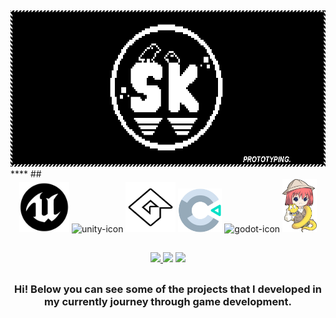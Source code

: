 ##
  <div align="center">
      <img alt="my_logo" width="580" height="250" src="gifs/banner.gif"/>
  </div>****
##
<div align= "center" style="display: inline_block">
    <img alt="unreal-icon" width="80" height="80" src="imgs/logos/unreal_5_logo.png"/>
    <img alt="unity-icon" width="80" height="80" src="https://files.rubixdev.de/logos/unity.svg"/>
    <img alt="gamemaker-icon" width="80" height="80" src="imgs/logos/gamemaker_logo.png"/>
    <img alt="construct-icon" width="70" height="70" src="imgs/logos/construct_logo.png"/>
    <img alt="godot-icon" width="80" heigtht="80" src="https://godotengine.org/assets/press/icon_color.svg"/>
    <img alt="renpy-icon" width="55" heigtht="55" src="imgs/logos/renpy_logo.png"/>
</div>

##
<div align= "center"> 
  <a href="https://sktheu.itch.io" target="_blank"><img src="https://img.shields.io/badge/Itch.io-FA5C5C?style=for-the-badge&logo=itchdotio&logoColor=white"</a>
  <a href="https://www.linkedin.com/in/matheus-santos-duca" target="_blank"><img src="https://img.shields.io/badge/-LinkedIn-%230077B5?style=for-the-badge&logo=linkedin&logoColor=white" target="_blank"></a>
<a href="mailto:theu.duka@gmail.com"> <img src="https://img.shields.io/badge/Gmail-D14836?style=for-the-badge&logo=gmail&logoColor=white"></a>
</div>

##
<div align = "center">
  <h3>Hi! Below you can see some of the projects that I developed in my currently journey through game development.</h3>
</div>
